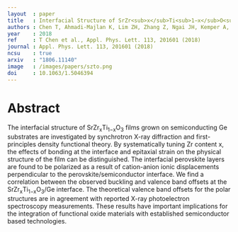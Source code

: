 ```yaml
---
layout  : paper
title   : Interfacial Structure of SrZr<sub>x</sub>Ti<sub>1−x</sub>O<sub>3</sub> films on Ge
authors : Chen T, Ahmadi-Majlan K, Lim ZH, Zhang Z, Ngai JH, Kemper A, Kumah D
year    : 2018
ref     : T Chen et al., Appl. Phys. Lett. 113, 201601 (2018)
journal : Appl. Phys. Lett. 113, 201601 (2018) 
ncsu    : true
arxiv   : "1806.11140"
image   : /images/papers/szto.png
doi     : 10.1063/1.5046394
---
```


# Abstract

The interfacial structure of SrZr<sub>x</sub>Ti<sub>1−x</sub>O<sub>3</sub> films grown on semiconducting Ge substrates are investigated by synchrotron X-ray diffraction and first-principles density functional theory. By systematically tuning Zr content x, the effects of bonding at the interface and epitaxial strain on the physical structure of the film can be distinguished. The interfacial perovskite layers are found to be polarized as a result of cation-anion ionic displacements perpendicular to the perovskite/semiconductor interface. We find a correlation between the observed buckling and valence band offsets at the SrZr<sub>x</sub>Ti<sub>1−x</sub>O<sub>3</sub>/Ge interface. The theoretical valence band offsets for the polar structures are in agreement with reported X-ray photoelectron spectroscopy measurements. These results have important implications for the integration of functional oxide materials with established semiconductor based technologies.
